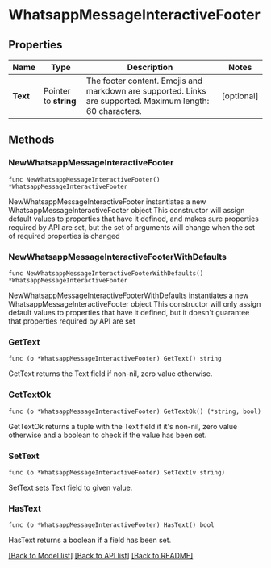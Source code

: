 # WhatsappMessageInteractiveFooter

## Properties

Name | Type | Description | Notes
------------ | ------------- | ------------- | -------------
**Text** | Pointer to **string** | The footer content. Emojis and markdown are supported. Links are supported. Maximum length: 60 characters. | [optional] 

## Methods

### NewWhatsappMessageInteractiveFooter

`func NewWhatsappMessageInteractiveFooter() *WhatsappMessageInteractiveFooter`

NewWhatsappMessageInteractiveFooter instantiates a new WhatsappMessageInteractiveFooter object
This constructor will assign default values to properties that have it defined,
and makes sure properties required by API are set, but the set of arguments
will change when the set of required properties is changed

### NewWhatsappMessageInteractiveFooterWithDefaults

`func NewWhatsappMessageInteractiveFooterWithDefaults() *WhatsappMessageInteractiveFooter`

NewWhatsappMessageInteractiveFooterWithDefaults instantiates a new WhatsappMessageInteractiveFooter object
This constructor will only assign default values to properties that have it defined,
but it doesn't guarantee that properties required by API are set

### GetText

`func (o *WhatsappMessageInteractiveFooter) GetText() string`

GetText returns the Text field if non-nil, zero value otherwise.

### GetTextOk

`func (o *WhatsappMessageInteractiveFooter) GetTextOk() (*string, bool)`

GetTextOk returns a tuple with the Text field if it's non-nil, zero value otherwise
and a boolean to check if the value has been set.

### SetText

`func (o *WhatsappMessageInteractiveFooter) SetText(v string)`

SetText sets Text field to given value.

### HasText

`func (o *WhatsappMessageInteractiveFooter) HasText() bool`

HasText returns a boolean if a field has been set.


[[Back to Model list]](../README.md#documentation-for-models) [[Back to API list]](../README.md#documentation-for-api-endpoints) [[Back to README]](../README.md)
